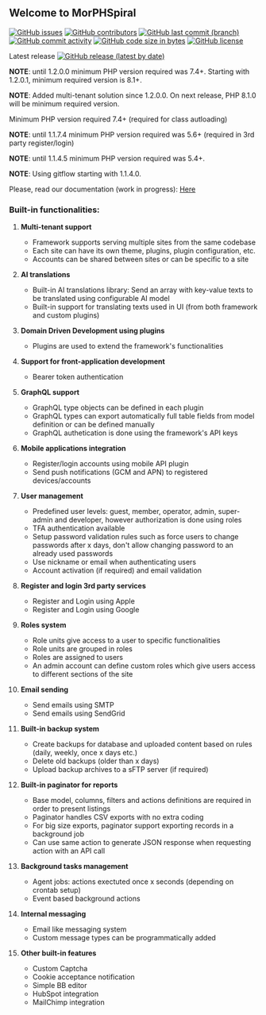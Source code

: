 ## Welcome to MorPHSpiral

[![GitHub issues](https://img.shields.io/github/issues/tipul07/phs.svg)](https://github.com/tipul07/phs/issues/)
[![GitHub contributors](https://img.shields.io/github/contributors/tipul07/phs.svg)](https://GitHub.com/tipul07/phs/graphs/contributors/)
[![GitHub last commit (branch)](https://img.shields.io/github/last-commit/tipul07/phs/master?color=green)](https://github.com/tipul07/phs/graphs/commit-activity)
[![GitHub commit activity](https://img.shields.io/github/commit-activity/m/tipul07/phs?color=green)](https://github.com/tipul07/phs/graphs/commit-activity)
[![GitHub code size in bytes](https://img.shields.io/github/languages/code-size/tipul07/phs?color=green)](https://github.com/tipul07/phs/commits/master)
[![GitHub license](https://img.shields.io/github/license/tipul07/phs.svg)](https://github.com/tipul07/phs/commits/master)

Latest release [![GitHub release (latest by date)](https://img.shields.io/github/v/release/tipul07/phs?logo=GitHub)](https://github.com/tipul07/phs/releases)

**NOTE**: until 1.2.0.0 minimum PHP version required was 7.4+. Starting with 1.2.0.1, minimum required version is 8.1+.

**NOTE**: Added multi-tenant solution since 1.2.0.0. On next release, PHP 8.1.0 will be minimum required version.

Minimum PHP version required 7.4+ (required for class autloading)

**NOTE**: until 1.1.7.4 minimum PHP version required was 5.6+ (required in 3rd party register/login)

**NOTE**: until 1.1.4.5 minimum PHP version required was 5.4+.

**NOTE**: Using gitflow starting with 1.1.4.0.

Please, read our documentation (work in progress): [Here](https://github.com/tipul07/phs/wiki)

### Built-in functionalities:

1. **Multi-tenant support**
   - Framework supports serving multiple sites from the same codebase
   - Each site can have its own theme, plugins, plugin configuration, etc.
   - Accounts can be shared between sites or can be specific to a site

2. **AI translations**
    - Built-in AI translations library: Send an array with key-value texts to be translated using configurable AI model
    - Built-in support for translating texts used in UI (from both framework and custom plugins)

3. **Domain Driven Development using plugins**
    - Plugins are used to extend the framework's functionalities

4. **Support for front-application development**
    - Bearer token authentication

5. **GraphQL support**
    - GraphQL type objects can be defined in each plugin
    - GraphQL types can export automatically full table fields from model definition or can be defined manually 
    - GraphQL authetication is done using the framework's API keys

6. **Mobile applications integration**
    - Register/login accounts using mobile API plugin
    - Send push notifications (GCM and APN) to registered devices/accounts

7. **User management**
    - Predefined user levels: guest, member, operator, admin, super-admin and developer, however authorization is done using roles
    - TFA authentication available
    - Setup password validation rules such as force users to change passwords after x days, don't allow changing password to an already used passwords
    - Use nickname or email when authenticating users
    - Account activation (if required) and email validation

8. **Register and login 3rd party services**
    - Register and Login using Apple
    - Register and Login using Google

9. **Roles system**
    - Role units give access to a user to specific functionalities
    - Role units are grouped in roles
    - Roles are assigned to users
    - An admin account can define custom roles which give users access to different sections of the site

10. **Email sending**
     - Send emails using SMTP
     - Send emails using SendGrid

11. **Built-in backup system**
     - Create backups for database and uploaded content based on rules (daily, weekly, once x days etc.)
     - Delete old backups (older than x days)
     - Upload backup archives to a sFTP server (if required)

12. **Built-in paginator for reports**
     - Base model, columns, filters and actions definitions are required in order to present listings
     - Paginator handles CSV exports with no extra coding
     - For big size exports, paginator support exporting records in a background job
     - Can use same action to generate JSON response when requesting action with an API call

13. **Background tasks management**
    - Agent jobs: actions exectuted once x seconds (depending on crontab setup)
    - Event based background actions

14. **Internal messaging**
    - Email like messaging system
    - Custom message types can be programmatically added

15. **Other built-in features**
    - Custom Captcha
    - Cookie acceptance notification
    - Simple BB editor
    - HubSpot integration
    - MailChimp integration